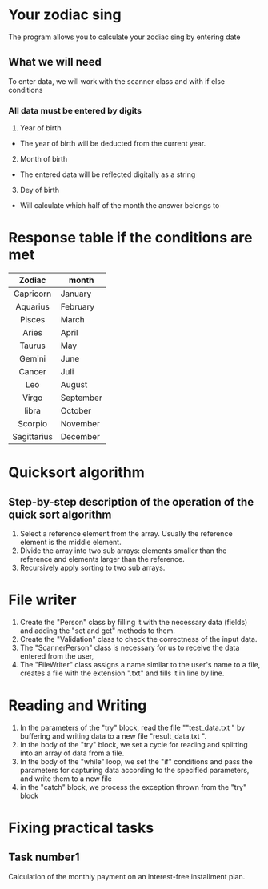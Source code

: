 # Your zodiac sing
The program allows you to calculate your zodiac sing by entering date
## What we will need
To enter data, we will work with the scanner class and with if else conditions
### All data must be entered by digits
1. Year of birth
* The year of birth will be deducted from the current year.
2. Month of birth
* The entered data will be reflected digitally as a string
3. Dey of birth
* Will calculate which half of the month the answer belongs to
# Response table if the conditions are met

| **Zodiac** | **month** |
|:----------:|-----------|
|Capricorn   |January    |
|Aquarius    |February   |
|Pisces      |March      |
|Aries       |April      |
|Taurus      |May        |
|Gemini      |June       | 
|Cancer      |Juli       |
|Leo         |August     |
|Virgo       |September  |
|libra       |October    |
|Scorpio     |November   |
|Sagittarius |December   |

# Quicksort algorithm

## Step-by-step description of the operation of the quick sort algorithm
1. Select a reference element from the array. Usually the reference element is the middle element.
2. Divide the array into two sub arrays: elements smaller than the reference and elements larger than the reference.
3. Recursively apply sorting to two sub arrays.

# File writer

1. Create the "Person" class by filling it with the necessary data (fields) and adding the "set and get" methods to them.
2. Create the "Validation" class to check the correctness of the input data.
3. The "ScannerPerson" class is necessary for us to receive the data entered from the user,
4. The "FileWriter" class assigns a name similar to the user's name to a file,
   creates a file with the extension ".txt" and fills it in line by line.

# Reading and Writing

1. In the parameters of the "try" block, read the file ""test_data.txt " by buffering and writing data to a new file "result_data.txt ".
2. In the body of the "try" block, we set a cycle for reading and splitting into an array of data from a file.
3. In the body of the "while" loop, we set the "if" conditions and pass the parameters for capturing data according to the specified parameters, and write them to a new file
4. in the "catch" block, we process the exception thrown from the "try" block

# Fixing practical tasks

## Task number1
Calculation of the monthly payment on an interest-free installment plan.